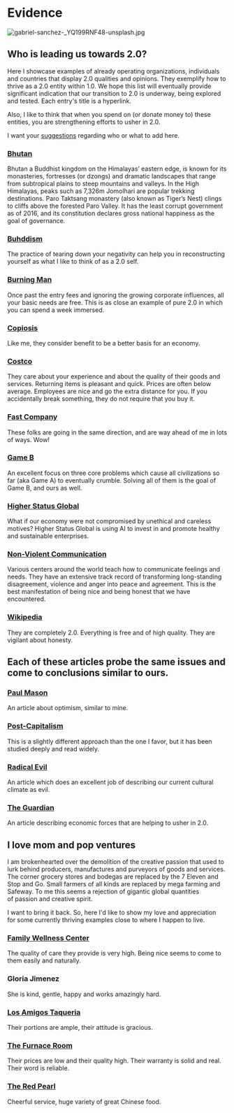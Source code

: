 # Evidence

 ![gabriel-sanchez-_YQ199RNF48-unsplash.jpg](https://static.wixstatic.com/media/e7eb17_0cc0aef13b6c4658b70f860dc530bead~mv2_d_6000_4000_s_4_2.jpg/v1/crop/x_463,y_0,w_5085,h_3299/fill/w_900,h_584,al_c,q_85,usm_0.66_1.00_0.01,enc_auto/gabriel-sanchez-_YQ199RNF48-unsplash.jpg)

## Who is leading us towards 2.0?

Here I showcase examples of already operating organizations, individuals and countries that display 2.0 qualities and opinions. They exemplify how to thrive as a 2.0 entity within 1.0. We hope this list will eventually provide significant indication that our transition to 2.0 is underway, being explored and tested. Each entry's title is a hyperlink.

Also, I like to think that when you spend on (or donate money to) these entities, you are strengthening efforts to usher in 2.0.

I want your [suggestions](https://www.civilization2.org/voice) regarding who or what to add here.

### [Bhutan](https://en.wikipedia.org/wiki/Bhutan)

Bhutan a Buddhist kingdom on the Himalayas’ eastern edge, is known for its monasteries, fortresses (or dzongs) and dramatic landscapes that range from subtropical plains to steep mountains and valleys. In the High Himalayas, peaks such as 7,326m Jomolhari are popular trekking destinations. Paro Taktsang monastery (also known as Tiger’s Nest) clings to cliffs above the forested Paro Valley. It has the least corrupt government as of 2016, and its constitution declares gross national happiness as the goal of governance.

### [Buhddism](https://tibet.net/)

The practice of tearing down your negativity can help you in reconstructing yourself as what I like to think of as a 2.0 self.

### [Burning Man](https://www.burningman.org/)

Once past the entry fees and ignoring the growing corporate influences, all your basic needs are free. This is as close an example of pure 2.0 in which you can spend a week immersed.

### [Copiosis](https://copiosis.com/)

Like me, they consider benefit to be a better basis for an economy.

### [Costco](http://www.costco.com/)

They care about your experience and about the quality of their goods and services. Returning items is pleasant and quick. Prices are often below average. Employees are nice and go the extra distance for you. If you accidentally break something, they do not require that you buy it.

### [Fast Company](https://www.fastcompany.com/)

These folks are going in the same direction, and are way ahead of me in lots of ways. Wow!

### [Game B](https://www.youtube.com/watch?v=Sic9HVBeLRc&fbclid=IwAR0_U0rTp-iWKeJMjtTwD28HQpdi9111-SToqUdTk87Gp95Bv0KHZR9CyOI)

An excellent focus on three core problems which cause all civilizations so far (aka Game A) to eventually crumble. Solving all of them is the goal of Game B, and ours as well.

### [Higher Status Global](https://higherstatusglobal.com/)

What if our economy were not compromised by unethical and careless motives? Higher Status Global is using AI to invest in and promote healthy and sustainable enterprises.

### [Non-Violent Communication](http://www.nvcsantacruz.org/)

Various centers around the world teach how to communicate feelings and needs. They have an extensive track record of transforming long-standing disagreement, violence and anger into peace and agreement. This is the best manifestation of being nice and being honest that we have encountered.

### [Wikipedia](https://en.wikipedia.org/)

They are completely 2.0. Everything is free and of high quality. They are vigilant about honesty.

## Each of these articles probe the same issues and come to conclusions similar to ours.

### [Paul Mason](https://www.theguardian.com/books/2019/apr/26/clear-bright-future-by-paul-mason-review-radical-optimism)

An article about optimism, similar to mine.

### [Post-Capitalism](https://en.wikipedia.org/wiki/Post-capitalism)

This is a slightly different approach than the one I favor, but it has been studied deeply and read widely.

### [Radical Evil](https://www.truthdig.com/articles/the-age-of-radical-evil/)

An article which does an excellent job of describing our current cultural climate as evil.

### [The Guardian](https://amp.theguardian.com/books/2015/jul/17/postcapitalism-end-of-capitalism-begun?__twitter_impression=true&fbclid=IwAR1necgu-86iKM5J2DPpdxRfii7u-v7KGqT8-3wxH4UPaPaRvcykUwX3SMs)

An article describing economic forces that are helping to usher in 2.0.

## I love mom and pop ventures

I am brokenhearted over the demolition of the creative passion that used to lurk behind producers, manufactures and purveyors of goods and services. The corner grocery stores and bodegas are replaced by the 7 Eleven and Stop and Go. Small farmers of all kinds are replaced by mega farming and Safeway. To me this seems a rejection of gigantic global quantities of passion and creative spirit.

I want to bring it back. So, here I'd like to show my love and appreciation for some currently thriving examples close to where I happen to live.

### [Family Wellness Center](http://www.feltonchiro.com/)

The quality of care they provide is very high. Being nice seems to come to them easily and naturally.

### Gloria Jimenez

She is kind, gentle, happy and works amazingly hard.

### [Los Amigos Taqueria](http://taquerialosamigosbouldercreek.mybistro.online/)

Their portions are ample, their attitude is gracious.

### [The Furnace Room](http://www.furnaceroom.com/)

Their prices are low and their quality high. Their warranty is solid and real. Their word is reliable.

### [The Red Pearl](http://www.redpearlonline.com/)

Cheerful service, huge variety of great Chinese food.

